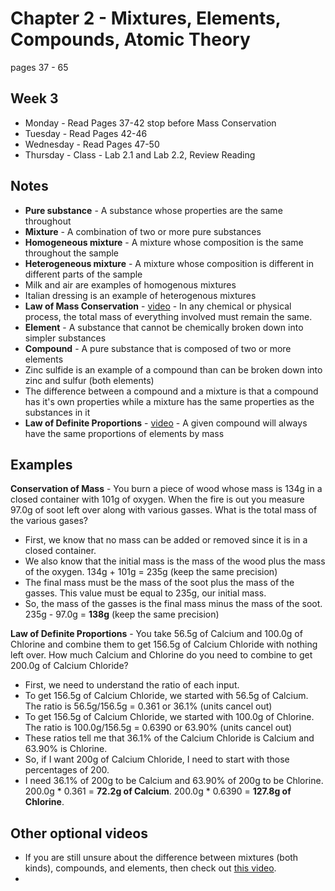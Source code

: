 # Chapter 2 - Mixtures, Elements, Compounds, Atomic Theory

pages 37 - 65

## Week 3
- Monday - Read Pages 37-42 stop before Mass Conservation	
- Tuesday - Read Pages 42-46 	
- Wednesday - Read Pages 47-50 	
- Thursday - Class - Lab 2.1 and Lab 2.2, Review Reading	

## Notes
- **Pure substance** - A substance whose properties are the same throughout
- **Mixture** - A combination of two or more pure substances
- **Homogeneous mixture** - A mixture whose composition is the same throughout the sample
- **Heterogeneous mixture** - A mixture whose composition is different in different parts of the sample
- Milk and air are examples of homogenous mixtures
- Italian dressing is an example of heterogenous mixtures
- **Law of Mass Conservation** - [video](https://youtu.be/dExpJAECSL8) - In any chemical or physical process, the total mass of everything involved must remain the same.
- **Element** - A substance that cannot be chemically broken down into simpler substances
- **Compound** - A pure substance that is composed of two or more elements
- Zinc sulfide is an example of a compound than can be broken down into zinc and sulfur (both elements)
- The difference between a compound and a mixture is that a compound has it's own properties while a mixture has the same properties as the substances in it
- **Law of Definite Proportions** - [video](https://www.youtube.com/watch?v=08-96_wkUi8) - A given compound will always have the same proportions of elements by mass

## Examples
**Conservation of Mass** - You burn a piece of wood whose mass is 134g in a closed container with 101g of oxygen. When the fire is out you measure 97.0g of soot left over along with various gasses. What is the total mass of the various gases?
- First, we know that no mass can be added or removed since it is in a closed container.
- We also know that the initial mass is the mass of the wood plus the mass of the oxygen. 134g + 101g = 235g (keep the same precision)
- The final mass must be the mass of the soot plus the mass of the gasses. This value must be equal to 235g, our initial mass.
- So, the mass of the gasses is the final mass minus the mass of the soot. 235g - 97.0g = **138g** (keep the same precision)

**Law of Definite Proportions** - You take 56.5g of Calcium and 100.0g of Chlorine and combine them to get 156.5g of Calcium Chloride with nothing left over. How much Calcium and Chlorine do you need to combine to get 200.0g of Calcium Chloride?
- First, we need to understand the ratio of each input. 
- To get 156.5g of Calcium Chloride, we started with 56.5g of Calcium. The ratio is 56.5g/156.5g = 0.361 or 36.1% (units cancel out)
- To get 156.5g of Calcium Chloride, we started with 100.0g of Chlorine. The ratio is 100.0g/156.5g = 0.6390 or 63.90% (units cancel out)
- These ratios tell me that 36.1% of the Calcium Chloride is Calcium and 63.90% is Chlorine. 
- So, if I want 200g of Calcium Chloride, I need to start with those percentages of 200.
- I need 36.1% of 200g to be Calcium and 63.90% of 200g to be Chlorine. 200.0g * 0.361 = **72.2g of Calcium**. 200.0g * 0.6390 = **127.8g of Chlorine**.

## Other optional videos
- If you are still unsure about the difference between mixtures (both kinds), compounds, and elements, then check out [this video](https://youtu.be/HgLrMKEN4Iw).
- 
